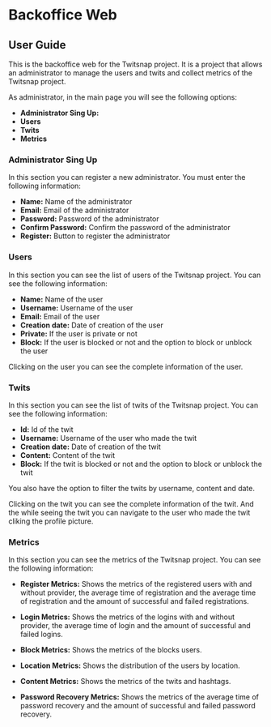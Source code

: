 # Backoffice Web

## User Guide 

This is the backoffice web for the Twitsnap project. It is a project that allows an administrator to manage the users and twits and collect metrics of the Twitsnap project.

As administrator, in the main page you will see the following options:

- **Administrator Sing Up:** 
- **Users**
- **Twits** 
- **Metrics** 

### Administrator Sing Up

In this section you can register a new administrator. You must enter the following information:

- **Name:** Name of the administrator
- **Email:** Email of the administrator
- **Password:** Password of the administrator
- **Confirm Password:** Confirm the password of the administrator
- **Register:** Button to register the administrator


### Users

In this section you can see the list of users of the Twitsnap project. You can see the following information:

- **Name:** Name of the user
- **Username:** Username of the user
- **Email:** Email of the user
- **Creation date:** Date of creation of the user
- **Private:** If the user is private or not
- **Block:** If the user is blocked or not and the option to block or unblock the user

Clicking on the user you can see the complete information of the user.


### Twits

In this section you can see the list of twits of the Twitsnap project. You can see the following information:

- **Id:** Id of the twit
- **Username:** Username of the user who made the twit
- **Creation date:** Date of creation of the twit
- **Content:** Content of the twit
- **Block:** If the twit is blocked or not and the option to block or unblock the twit

You also have the option to filter the twits by username, content and date.

Clicking on the twit you can see the complete information of the twit. And the while seeing the twit you can navigate to the user who made the twit cliking the profile picture.

### Metrics

In this section you can see the metrics of the Twitsnap project. You can see the following information:



- **Register Metrics:** Shows the metrics of the registered users with and without provider, the average time of registration and the average time of registration and the amount of successful and failed registrations.



- **Login Metrics:** Shows the metrics of the logins with and without provider, the average time of login and the amount of successful and failed logins.



- **Block Metrics:** Shows the metrics of the blocks users.
- **Location Metrics:** Shows the distribution of the users by location.
- **Content Metrics:** Shows the metrics of the twits and hashtags.
- **Password Recovery Metrics:** Shows the metrics of the average time of password recovery and the amount of successful and failed password recovery.